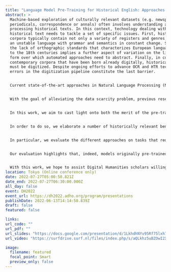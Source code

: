 ```yaml
---
title: "Language Model Pre-Training for Historical English: Approaches and Evaluation"
abstract: >
  Machine-based exploration of culturally relevant datasets (e.g. newspapers,
  periodicals, correspondence or annals) often involves understanding and
  processing historical texts. In this context, technology dealing with
  historical text needs to tackle a set of specific issues. First, historical
  corpora typically contain not only a variety of registers and genres, but also
  an unstable language with grammar and semantics in constant change. Secondly,
  the lack of orthographic standards that characterizes European languages prior
  to the 18th centuries implies a further aspect of variation on the linguistic
  form over which automated approaches need to abstract. Finally, in contrast to
  contemporary corpora that have been born already digitally, historical corpora
  must be digitized. Despite ongoing efforts to advance OCR and HTR technology,
  errors in the digitization pipeline constitute the last barrier.


  Current state-of-the-art approaches in Natural Language Processing (NLP) leverage the newly emerging pre-train-and-finetune paradigm, in which a large machine learning model is first trained in an unsupervised fashion on large datasets, and then fine-tuned on labelled data in order to perform a particular task of interest. This paradigm relies on variants of so-called Language Models—e.g. ELMO (Peters et al. 2018), BERT (Devlin et al. 2019) or GPT (Radford et al., 2018)—that can maximally exploit contextual cues in order to generate vectorized representations of given input tokens (e.g. words). At first sight, this paradigm may seem unrealistic for dealing with the three aspects of historical text mentioned above, since the notoriously large datasets that are needed in order to successfully pre-train such models are absent in the case of historical text. However, on-going efforts towards producing historically pre-trained Language Models (Hosseini et al. 2021), which leverage large databases of available text, have started to highlight the potential of this approach even for historical languages.


  With the goal of alleviating the data scarcity problem, previous research has leveraged contemporary Language Models (i.e. models pre-trained on contemporary data), using them as base models that are later fine-tuned on the target historical data in order to produce historically pre-trained models. While this approach may indeed help the model recognizing semantic relationships and linguistic patterns that are unchanged across time, it can also introduce an important bias in the vocabulary, which remains fixed to the vocabulary of the contemporary corpus.


  In this work, we aim to cast light onto both the merit of the pre-train-and-fine-tune paradigm for historical data, as well as the relative advantage of the different pre-training approaches (e.g. pre-training from scratch vs. adapting a pre-trained model). We focus on a large span of historical English text (date range: 1450-1950), presenting, first, the steps towards a newly pre-trained historical BERT, known as MacBERTh, which is trained on approx. 3B tokens of historical English. Secondly, we discuss a thorough evaluation, with a noted emphasis on lexical semantics, in which the capabilities of the different models for processing historical text are put to test.


  In order to do so, we elaborate a number of historically relevant benchmark tasks extracted from the Oxford English Dictionary, relying on the diachronic word sense classifications and the example quotations used for exemplifying the word senses.


  In particular, we evaluate the different approaches on tasks that require systems to incorporate a model of word senses as well as a founded understanding of sentential semantics. In total, we present results for three different tasks, including Word Sense Disambiguation (WSD) from two different angles, Text Periodization and an ad-hoc Fill-In-The-Blank task that indirectly captures aspects of Natural Language Understanding.


  Our evaluation highlights that, indeed, models originally pre-trained on contemporary English may also import too strong an inductive bias when they are later fine-tuned on historical English. In such a situation, pre-training from scratch on historical data may be a more robust strategy than adapting a pre-trained model.


  With this work, we hope to assist Digital Humanities scholars willing to fine-tune and deploy NLP models on their own historical collections, as well as researchers who may be working on developing similar models and resources for other historical (and possibly non-European) languages.
location: Tokyo (Online conference only)
date: 2022-07-27T05:00:50.821Z
date_end: 2022-07-27T06:30:00.000Z
all_day: false
event: DH2022
event_url: https://dh2022.adho.org/program/presentations
publishDate: 2022-06-13T14:14:50.839Z
draft: false
featured: false

links:
url_code: ""
url_pdf: ""
url_slides: "https://docs.google.com/presentation/d/1LkhdhNYv95Rf75lxh7Cg23xDBEGjtiPQB3uIMvIcRhA/edit?usp=sharing"
url_video: "https://surfdrive.surf.nl/files/index.php/s/aQLkhz5uBZOwI2X"

image:
  filename: featured
  focal_point: Smart
  preview_only: false
---
```

